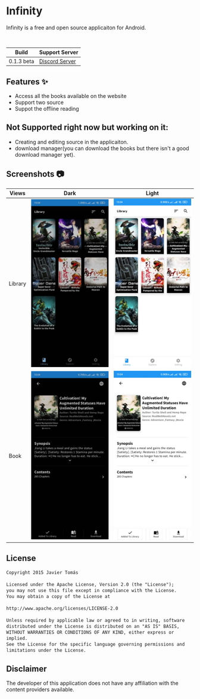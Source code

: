 # Infinity

Infinity is a free and open source applicaiton for Android.

<br>

| Build | Support Server |
|-------|---------|
| 0.1.3 beta | [Discord Server](https://discord.gg/HBU6zD8c5v) |

## Features :sparkles:

- Access all the books available on the website
- Support two source
- Suppot the offline reading


## Not Supported right now but working on it:

- Creating and editing source in the applicaiton.
- download manager(you can download the books but there isn't a good download manager yet).




## Screenshots :camera:

| Views    | Dark                                                       | Light                                                        |
| -------- | ---------------------------------------------------------- | ------------------------------------------------------------ |
| Library  | ![library_view_dark](screenshots/library-dark.jpeg)         | ![library_view_light](/screenshots/library-light.jpeg)         |
| Book     | ![book_view_dark](screenshots/detail-dark.jpeg)               | ![book_view_light](screenshots/detail-light.jpeg)               |

## License

    Copyright 2015 Javier Tomás

    Licensed under the Apache License, Version 2.0 (the "License");
    you may not use this file except in compliance with the License.
    You may obtain a copy of the License at

    http://www.apache.org/licenses/LICENSE-2.0

    Unless required by applicable law or agreed to in writing, software
    distributed under the License is distributed on an "AS IS" BASIS,
    WITHOUT WARRANTIES OR CONDITIONS OF ANY KIND, either express or implied.
    See the License for the specific language governing permissions and
    limitations under the License.

## Disclaimer

The developer of this application does not have any affiliation with the content providers available.
